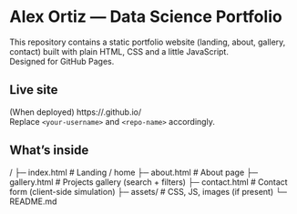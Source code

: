 # Alex Ortiz — Data Science Portfolio

This repository contains a static portfolio website (landing, about, gallery, contact) built with plain HTML, CSS and a little JavaScript.  
Designed for GitHub Pages.

## Live site
(When deployed) https://<your-username>.github.io/<repo-name>  
Replace `<your-username>` and `<repo-name>` accordingly.

## What’s inside
/
├─ index.html # Landing / home
├─ about.html # About page
├─ gallery.html # Projects gallery (search + filters)
├─ contact.html # Contact form (client-side simulation)
├─ assets/ # CSS, JS, images (if present)
└─ README.md